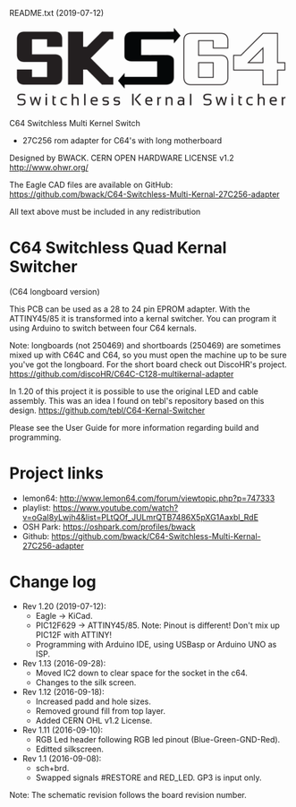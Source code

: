 README.txt (2019-07-12)

![logo](User&#32;Guide/SKS64-Logos-Ver2.png)

C64 Switchless Multi Kernel Switch
- 27C256 rom adapter for C64's with long motherboard

Designed by BWACK.
CERN OPEN HARDWARE LICENSE v1.2
http://www.ohwr.org/

The Eagle CAD files are available on GitHub:
https://github.com/bwack/C64-Switchless-Multi-Kernal-27C256-adapter

All text above must be included in any redistribution

# C64 Switchless Quad Kernal Switcher
(C64 longboard version)

This PCB can be used as a 28 to 24 pin EPROM adapter. With the ATTINY45/85 it is transformed into a kernal switcher. You can program it using Arduino to switch between four C64 kernals.

Note: longboards (not 250469) and shortboards (250469) are sometimes mixed up with C64C and C64, so you must open the machine up to be sure you've got the longboard. For the short board check out DiscoHR's project. https://github.com/discoHR/C64C-C128-multikernal-adapter

In 1.20 of this project it is possible to use the original LED and cable assembly. This was an idea I found on tebl's repository based on this design.  https://github.com/tebl/C64-Kernal-Switcher

Please see the User Guide for more information regarding build and programming.

# Project links
- lemon64:  http://www.lemon64.com/forum/viewtopic.php?p=747333
- playlist: https://www.youtube.com/watch?v=oGaI8yLwjh4&list=PLtQOf_JULmrQTB7486X5pXG1Aaxbl_RdE
- OSH Park: https://oshpark.com/profiles/bwack
- Github:   https://github.com/bwack/C64-Switchless-Multi-Kernal-27C256-adapter

# Change log
- Rev 1.20 (2019-07-12):
  - Eagle -> KiCad.
  - PIC12F629 -> ATTINY45/85. Note: Pinout is different! Don't mix up PIC12F with ATTINY!
  - Programming with Arduino IDE, using USBasp or Arduino UNO as ISP.
- Rev 1.13 (2016-09-28):
  - Moved IC2 down to clear space for the socket in the c64.
  - Changes to the silk screen.
- Rev 1.12 (2016-09-18):
  - Increased padd and hole sizes.
  - Removed ground fill from top layer.
  - Added CERN OHL v1.2 License.
- Rev 1.11 (2016-09-10):
  - RGB Led header following RGB led pinout (Blue-Green-GND-Red).
  - Editted silkscreen.
- Rev 1.1  (2016-09-08):
  - sch+brd.
  - Swapped signals #RESTORE and RED_LED. GP3 is input only.

Note: The schematic revision follows the board revision number.
